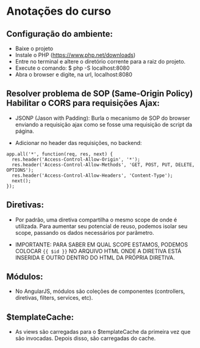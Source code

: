 # Anotações do curso

## Configuração do ambiente:

- Baixe o projeto
- Instale o PHP (https://www.php.net/downloads)
- Entre no terminal e altere o diretório corrente para a raiz do projeto.
- Execute o comando: $ php -S localhost:8080
- Abra o browser e digite, na url, localhost:8080

## Resolver problema de SOP (Same-Origin Policy) Habilitar o CORS para requisições Ajax:

- JSONP (Jason with Padding): Burla o mecanismo de SOP do browser enviando a requisição ajax como se fosse uma requisição de script da página.

- Adicionar no header das requisições, no backend:
```
app.all('*', function(req, res, next) {
  res.header('Access-Control-Allow-Origin', '*');
  res.header('Access-Control-Allow-Methods', 'GET, POST, PUT, DELETE, OPTIONS');
  res.header('Access-Control-Allow-Headers', 'Content-Type');
  next();
});
```

## Diretivas:

- Por padrão, uma diretiva compartilha o mesmo scope de onde é utilizada. Para aumentar seu potencial de reuso, podemos isolar seu scope, passando os dados necessários por parâmetro.

- IMPORTANTE: PARA SABER EM QUAL SCOPE ESTAMOS, PODEMOS COLOCAR ``` {{ $id }} ``` NO ARQUIVO HTML ONDE A DIRETIVA ESTÁ INSERIDA E OUTRO DENTRO DO HTML DA PRÓPRIA DIRETIVA.

## Módulos:

- No AngularJS, módulos são coleções de componentes (controllers, diretivas, filters, services, etc).

## $templateCache:

- As views são carregadas para o $templateCache da primeira vez que são invocadas. Depois disso, são carregadas do cache.